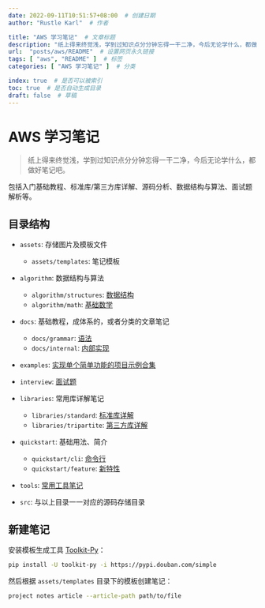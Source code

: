 ```yaml
---
date: 2022-09-11T10:51:57+08:00  # 创建日期
author: "Rustle Karl"  # 作者

title: "AWS 学习笔记"  # 文章标题
description: "纸上得来终觉浅，学到过知识点分分钟忘得一干二净，今后无论学什么，都做好笔记吧。"
url:  "posts/aws/README"  # 设置网页永久链接
tags: [ "aws", "README" ]  # 标签
categories: [ "AWS 学习笔记" ]  # 分类

index: true  # 是否可以被索引
toc: true  # 是否自动生成目录
draft: false  # 草稿
---
```


# AWS 学习笔记

> 纸上得来终觉浅，学到过知识点分分钟忘得一干二净，今后无论学什么，都做好笔记吧。

包括入门基础教程、标准库/第三方库详解、源码分析、数据结构与算法、面试题解析等。

## 目录结构

- `assets`: 存储图片及模板文件
  - `assets/templates`: 笔记模板

- `algorithm`: 数据结构与算法
  - `algorithm/structures`: [数据结构](algorithm/structures/README.md)
  - `algorithm/math`: [基础数学](algorithm/math/README.md)

- `docs`: 基础教程，成体系的，或者分类的文章笔记
  - `docs/grammar`: [语法](docs/grammar/README.md)
  - `docs/internal`: [内部实现](docs/internal/README.md)

- `examples`: [实现单个简单功能的项目示例合集](examples/README.md)

- `interview`: [面试题](interview/README.md)

- `libraries`: 常用库详解笔记
  - `libraries/standard`: [标准库详解](libraries/standard/README.md)
  - `libraries/tripartite`: [第三方库详解](libraries/tripartite/README.md)

- `quickstart`: 基础用法、简介
  - `quickstart/cli`: [命令行](quickstart/cli/README.md)
  - `quickstart/feature`: [新特性](quickstart/feature/README.md)

- `tools`: [常用工具笔记](tools/README.md)

- `src`: 与以上目录一一对应的源码存储目录

## 新建笔记

安装模板生成工具 [Toolkit-Py](https://github.com/fujiawei-dev/toolkit-py)：

```bash
pip install -U toolkit-py -i https://pypi.douban.com/simple
```

然后根据 `assets/templates` 目录下的模板创建笔记：

```bash
project notes article --article-path path/to/file
```
